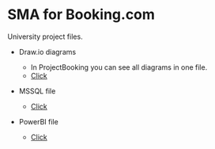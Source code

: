 # SMA for Booking.com 

University project files.

- Draw.io diagrams
  - In ProjectBooking you can see all diagrams in one file.
  - [Click](https://github.com/GeorgiPesh/Software-modeling-project-Booking/tree/main/Diagrams)


- MSSQL file

  - [Click](https://github.com/GeorgiPesh/Software-modeling-project-Booking/tree/main/Database)


- PowerBI file

  - [Click](https://github.com/GeorgiPesh/Software-modeling-project-Booking/tree/main/PowerBIVisualization)

